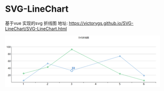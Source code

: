 # SVG-LineChart
基于vue 实现的svg 折线图  地址:  https://victorygs.github.io/SVG-LineChart/SVG-LineChart.html

![image](https://github.com/VICTORYGS/SVG-LineChart/blob/master/3.png?raw=true)
